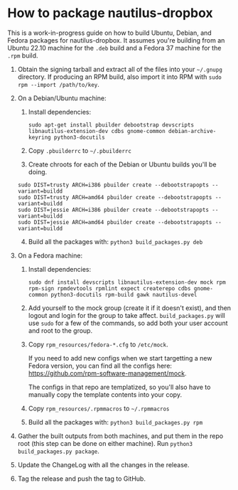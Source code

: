 # How to package nautilus-dropbox

This is a work-in-progress guide on how to build Ubuntu, Debian, and
Fedora packages for nautilus-dropbox. It assumes you're building from
an Ubuntu 22.10 machine for the `.deb` build and a Fedora 37 machine for the `.rpm` build.

1. Obtain the signing tarball and extract all of the files into your `~/.gnupg`
   directory. If producing an RPM build, also import it into RPM with
   `sudo rpm --import /path/to/key`.

2. On a Debian/Ubuntu machine:
   1. Install dependencies:

      ```
      sudo apt-get install pbuilder debootstrap devscripts libnautilus-extension-dev cdbs gnome-common debian-archive-keyring python3-docutils
      ```

   2. Copy `.pbuilderrc` to `~/.pbuilderrc`

   3. Create chroots for each of the Debian or Ubuntu builds you'll be doing.

   ```
   sudo DIST=trusty ARCH=i386 pbuilder create --debootstrapopts --variant=buildd
   sudo DIST=trusty ARCH=amd64 pbuilder create --debootstrapopts --variant=buildd
   sudo DIST=jessie ARCH=i386 pbuilder create --debootstrapopts --variant=buildd
   sudo DIST=jessie ARCH=amd64 pbuilder create --debootstrapopts --variant=buildd
   ```

   4. Build all the packages with: `python3 build_packages.py deb`

3. On a Fedora machine:
   1. Install dependencies:

      ```
      sudo dnf install devscripts libnautilus-extension-dev mock rpm rpm-sign rpmdevtools rpmlint expect createrepo cdbs gnome-common python3-docutils rpm-build gawk nautilus-devel
      ```

   2. Add yourself to the mock group (create it if it doesn't exist), and
      then logout and login for the group to take affect.
      `build_packages.py` will use `sudo` for a few of the commands, so add both
      your user account and root to the group.

   3. Copy `rpm_resources/fedora-*.cfg` to `/etc/mock`.

      If you need to add new configs when we start targetting a new Fedora
      version, you can find all the configs here:
      https://github.com/rpm-software-management/mock.

      The configs in that repo are templatized, so you'll also have to manually
      copy the template contents into your copy.

   4. Copy `rpm_resources/.rpmmacros` to `~/.rpmmacros`

   5. Build all the packages with: `python3 build_packages.py rpm`

4. Gather the built outputs from both machines, and put them in the repo root
   (this step can be done on either machine). Run `python3 build_packages.py package`.

5. Update the ChangeLog with all the changes in the release.

6. Tag the release and push the tag to GitHub.
